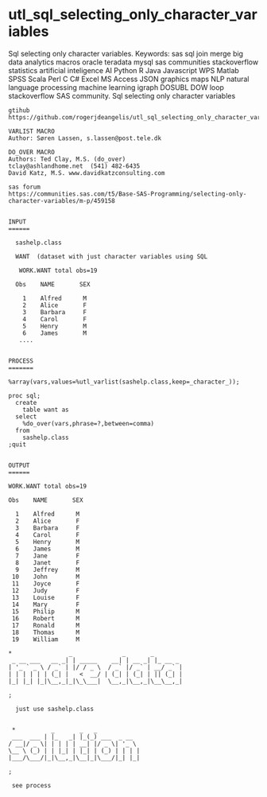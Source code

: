 # utl_sql_selecting_only_character_variables
Sql selecting only character variables. Keywords: sas sql join merge big data analytics macros oracle teradata mysql sas communities stackoverflow statistics artificial inteligence AI Python R Java Javascript WPS Matlab SPSS Scala Perl C C# Excel MS Access JSON graphics maps NLP natural language processing machine learning igraph DOSUBL DOW loop stackoverflow SAS community.
    Sql selecting only character variables

    gtihub
    https://github.com/rogerjdeangelis/utl_sql_selecting_only_character_variables

    VARLIST MACRO
    Author: Søren Lassen, s.lassen@post.tele.dk

    DO_OVER MACRO
    Authors: Ted Clay, M.S. (do_over)
    tclay@ashlandhome.net  (541) 482-6435
    David Katz, M.S. www.davidkatzconsulting.com

    sas forum
    https://communities.sas.com/t5/Base-SAS-Programming/selecting-only-character-variables/m-p/459158


    INPUT
    ======

      sashelp.class

      WANT  (dataset with just character variables using SQL

       WORK.WANT total obs=19

      Obs    NAME       SEX

        1    Alfred      M
        2    Alice       F
        3    Barbara     F
        4    Carol       F
        5    Henry       M
        6    James       M
       ....


    PROCESS
    =======

    %array(vars,values=%utl_varlist(sashelp.class,keep=_character_));

    proc sql;
      create
        table want as
      select
        %do_over(vars,phrase=?,between=comma)
      from
        sashelp.class
    ;quit


    OUTPUT
    ======

    WORK.WANT total obs=19

    Obs    NAME       SEX

      1    Alfred      M
      2    Alice       F
      3    Barbara     F
      4    Carol       F
      5    Henry       M
      6    James       M
      7    Jane        F
      8    Janet       F
      9    Jeffrey     M
     10    John        M
     11    Joyce       F
     12    Judy        F
     13    Louise      F
     14    Mary        F
     15    Philip      M
     16    Robert      M
     17    Ronald      M
     18    Thomas      M
     19    William     M

    *                _              _       _
     _ __ ___   __ _| | _____    __| | __ _| |_ __ _
    | '_ ` _ \ / _` | |/ / _ \  / _` |/ _` | __/ _` |
    | | | | | | (_| |   <  __/ | (_| | (_| | || (_| |
    |_| |_| |_|\__,_|_|\_\___|  \__,_|\__,_|\__\__,_|

    ;

      just use sashelp.class


     *          _       _   _
     ___  ___ | |_   _| |_(_) ___  _ __
    / __|/ _ \| | | | | __| |/ _ \| '_ \
    \__ \ (_) | | |_| | |_| | (_) | | | |
    |___/\___/|_|\__,_|\__|_|\___/|_| |_|

    ;

     see process

